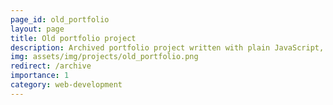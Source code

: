 ```yaml
---
page_id: old_portfolio
layout: page
title: Old portfolio project
description: Archived portfolio project written with plain JavaScript, HTML, CSS and Webpack
img: assets/img/projects/old_portfolio.png
redirect: /archive
importance: 1
category: web-development
---
```

